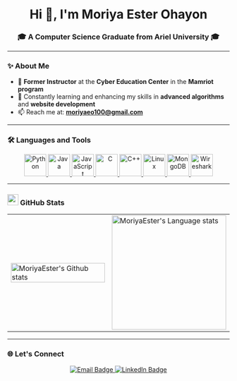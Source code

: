 <h1 align="center">Hi 👋, I'm Moriya Ester Ohayon</h1>
<h3 align="center">🎓 A Computer Science Graduate from Ariel University 🎓</h3>

---

### ✨ About Me

- 🔭 **Former Instructor** at the **Cyber Education Center** in the **Mamriot program**  
- 🌱 Constantly learning and enhancing my skills in **advanced algorithms** and **website development**  
- 📫 Reach me at: **[moriyaeo100@gmail.com](mailto:moriyaeo100@gmail.com)**  

---

### 🛠️ Languages and Tools

<p align="center">
    <a href="https://www.python.org" target="_blank" rel="noreferrer">
        <img src="https://cdn.jsdelivr.net/gh/devicons/devicon/icons/python/python-original.svg" alt="Python" width="50" height="50" style="transition: transform 0.3s;"/> 
    </a>
    <a href="https://www.java.com" target="_blank" rel="noreferrer"> 
        <img src="https://cdn.jsdelivr.net/gh/devicons/devicon/icons/java/java-original.svg" alt="Java" width="50" height="50" style="transition: transform 0.3s;"/> 
    </a>
    <a href="https://developer.mozilla.org/en-US/docs/Web/JavaScript" target="_blank" rel="noreferrer">
        <img src="https://cdn.jsdelivr.net/gh/devicons/devicon/icons/javascript/javascript-original.svg" alt="JavaScript" width="50" height="50" style="transition: transform 0.3s;"/>
    </a>
    <a href="https://www.cprogramming.com/" target="_blank" rel="noreferrer">
        <img src="https://cdn.jsdelivr.net/gh/devicons/devicon/icons/c/c-original.svg" alt="C" width="50" height="50" style="transition: transform 0.3s;"/>
    </a>
    <a href="#" target="_blank" rel="noreferrer">
        <img src="https://cdn.jsdelivr.net/gh/devicons/devicon/icons/cplusplus/cplusplus-original.svg" alt="C++" width="50" height="50" style="transition: transform 0.3s;"/>
    </a>
    <a href="https://www.linux.org/" target="_blank" rel="noreferrer">
        <img src="https://cdn.jsdelivr.net/gh/devicons/devicon/icons/linux/linux-original.svg" alt="Linux" width="50" height="50" style="transition: transform 0.3s;"/>
    </a>
    <a href="https://www.mongodb.com/" target="_blank" rel="noreferrer">
        <img src="https://cdn.jsdelivr.net/gh/devicons/devicon/icons/mongodb/mongodb-original-wordmark.svg" alt="MongoDB" width="50" height="50" style="transition: transform 0.3s;"/> 
    </a>
    <a href="https://www.wireshark.org/" target="_blank" rel="noreferrer">
        <img src="https://upload.wikimedia.org/wikipedia/commons/d/df/Wireshark_icon.svg" alt="Wireshark" width="50" height="50" style="transition: transform 0.3s;"/> 
    </a>
</p>

---

### <img src="https://media.giphy.com/media/iY8CRBdQXODJSCERIr/giphy.gif" width="25"> GitHub Stats

<div align="center">
  <table>
    <tr>
      <!-- Github status -->
      <td>
        <img height="259" src="https://github-readme-stats.vercel.app/api?username=MoriyaEster&show_icons=true&line_height=28&hide_border=true&card_width=347&include_all_commits=true&role=owner,collaborator&show=reviews,discussions_answered&rank_icon=percentile&exclude_repo=github-readme-stats&&theme=buefy" style="width: 100%; height: 100%;" alt="MoriyaEster's Github stats" />
      </td>
      <!-- Github use of programming language -->
      <td>
          <img height="259" src="https://github-readme-stats.vercel.app/api/top-langs/?username=MoriyaEster&layout=compact&langs_count=12&hide_border=true&role=owner,collaborator&theme=buefy" alt="MoriyaEster's Language stats" />
      </td>
    </tr>
  </table>
</div>

---

### 🌐 Let's Connect

<p align="center">
    <a href="mailto:moriyaeo100@gmail.com">
        <img src="https://img.shields.io/badge/-Email-D14836?style=for-the-badge&logo=gmail&logoColor=white" alt="Email Badge">
    </a>
    <a href="https://www.linkedin.com/in/moriyaester" target="_blank">
        <img src="https://img.shields.io/badge/-LinkedIn-0A66C2?style=for-the-badge&logo=linkedin&logoColor=white" alt="LinkedIn Badge">
    </a>
</p>

